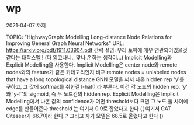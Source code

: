 # wp
2021-04-07 까지

TOPIC: "HighwayGraph: Modelling Long-distance Node Relations for
Improving General Graph Neural Networks"
URL: https://arxiv.org/pdf/1911.03904.pdf
간략 설명: 우리 토픽에 매우 연관되어있을것같다는 대작스멜!! (다 읽고나니.. 맞나..? 하는 생각이...)
Implicit Modelling과 Explicit Modelling을 사용한다.
Implicit Modelling은 center node와 remote nodes와의 feature가 같은 카테고리인지 비교
    remote nodes = unlabeled nodes that have a long topological distance
    GNN 모델을 써서 나온 hidden rep 'y'를 구하고, 그 값에 softmax를 취한걸 l-hat이라 부른다. 이건 각 노드의 hidden rep.
    'y' 와 'y-T'의 sigmoid, 즉 두 노드간의 hidden rep.
Explicit Modelling은 Implicit Modelling에서 나온 값의 confidence가 어떤 threshold보다 크면 그 노드 둘 사이에 edge를 만들어준다
    threshold 는 여기서 0.9로 잡았다고 한다
(( 여기서 GAT Citeseer가 66.7이라 한다..? 그리고 자기 모델은 68.5로 올렸다고 한다 ))